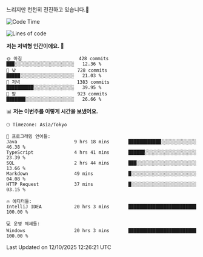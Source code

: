 느리지만 천천히 전진하고 있습니다.🐢

<!--START_SECTION:waka-->
![Code Time](http://img.shields.io/badge/Code%20Time-1%2C711%20hrs%2027%20mins-blue)

![Lines of code](https://img.shields.io/badge/%EC%A0%80%EB%8A%94%20%EC%97%AC%ED%83%9C%EA%B9%8C%EC%A7%80%20-947.3%20thousand%20%EC%A4%84%EC%9D%98%20%EC%BD%94%EB%93%9C%EB%A5%BC%20%EC%9E%91%EC%84%B1%ED%96%88%EC%96%B4%EC%9A%94.-blue)

**저는 저녁형 인간이에요. 🦉** 

```text
🌞 아침                     428 commits         ███░░░░░░░░░░░░░░░░░░░░░░   12.36 % 
🌆 낮　                     728 commits         █████░░░░░░░░░░░░░░░░░░░░   21.03 % 
🌃 저녁                     1383 commits        ██████████░░░░░░░░░░░░░░░   39.95 % 
🌙 밤　                     923 commits         ███████░░░░░░░░░░░░░░░░░░   26.66 % 
```


📊 **저는 이번주를 이렇게 시간을 보냈어요.** 

```text
🕑︎ Timezone: Asia/Tokyo

💬 프로그래밍 언어들: 
Java                     9 hrs 18 mins       ████████████░░░░░░░░░░░░░   46.38 % 
TypeScript               4 hrs 41 mins       ██████░░░░░░░░░░░░░░░░░░░   23.39 % 
SQL                      2 hrs 44 mins       ███░░░░░░░░░░░░░░░░░░░░░░   13.66 % 
Markdown                 49 mins             █░░░░░░░░░░░░░░░░░░░░░░░░   04.08 % 
HTTP Request             37 mins             █░░░░░░░░░░░░░░░░░░░░░░░░   03.15 % 

🔥 에디터들: 
IntelliJ IDEA            20 hrs 3 mins       █████████████████████████   100.00 % 

💻 운영 체제들: 
Windows                  20 hrs 3 mins       █████████████████████████   100.00 % 
```


 Last Updated on 12/10/2025 12:26:21 UTC
<!--END_SECTION:waka-->
